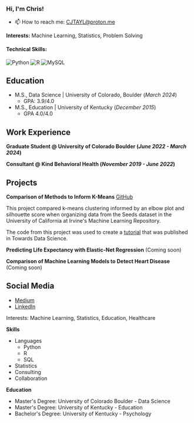 ### Hi, I'm Chris!

- 📫 How to reach me: CJTAYL@proton.me

**Interests:** Machine Learning, Statistics, Problem Solving

#### Technical Skills:
![Python](https://img.shields.io/badge/python-3670A0?style=for-the-badge&logo=python&logoColor=ffdd54)
![R](https://img.shields.io/badge/r-%23276DC3.svg?style=for-the-badge&logo=r&logoColor=white)
![MySQL](https://img.shields.io/badge/mysql-4479A1.svg?style=for-the-badge&logo=mysql&logoColor=white)

## Education
- M.S., Data Science | University of Colorado, Boulder (_March 2024_)
  - GPA: 3.9/4.0
- M.S., Education | University of Kentucky (_December 2015_)
  - GPA 4.0/4.0

## Work Experience 
**Graduate Student @ University of Colorado Boulder (_June 2022 - March 2024_)**

**Consultant @ Kind Behavioral Health (_November 2019 - June 2022_)**

## Projects
**Comparison of Methods to Inform K-Means** [GitHub](https://github.com/CJTAYL/kmeans_comparison)

This project compared k-means clustering informed by an elbow plot and silhouette score when organizing data from the Seeds dataset in the University of California at Irvine's Machine Learning Repository.

The code from this project was used to create a [tutorial](https://medium.com/towards-data-science/comparison-of-methods-to-inform-k-means-clustering-a830cdc8db50) that was published in Towards Data Science.

**Predicting Life Expectancy with Elastic-Net Regression** (Coming soon)

**Comparison of Machine Learning Models to Detect Heart Disease** (Coming soon)

## Social Media
- [Medium](https://medium.com/@cjtayl2)
- [LinkedIn](https://www.linkedin.com/in/christopher-taylor-4b476a34/)

Interests: Machine Learning, Statistics, Education, Healthcare

**Skills**
- Languages
  - Python
  - R
  - SQL
- Statistics
- Consulting
- Collaboration

**Education**
- Master's Degree: University of Colorado Boulder - Data Science
- Master's Degree: University of Kentucky - Education
- Bachelor's Degree: University of Kentucky - Psychology
  
<!--
**CJTAYL/CJTAYL** is a ✨ _special_ ✨ repository because its `README.md` (this file) appears on your GitHub profile.

Here are some ideas to get you started:

- 🔭 I’m currently working on ...
- 🌱 I’m currently learning ...
- 👯 I’m looking to collaborate on ...
- 🤔 I’m looking for help with ...
- 💬 Ask me about ...
- 📫 How to reach me: 
- 😄 Pronouns: ...
- ⚡ Fun fact: ...
-->
